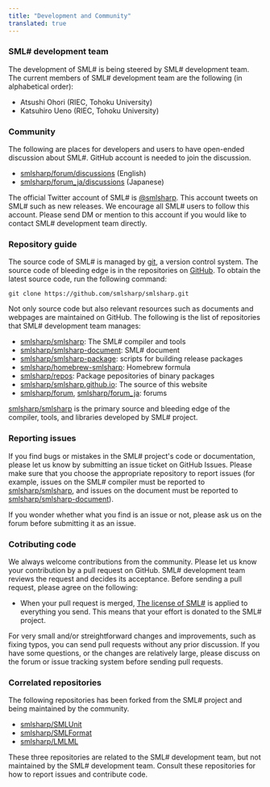 ```yaml
---
title: "Development and Community"
translated: true
---
```


### SML# development team

The development of SML# is being steered by SML# development team.
The current members of SML# development team are the following (in alphabetical order):

* Atsushi Ohori (RIEC, Tohoku University)
* Katsuhiro Ueno (RIEC, Tohoku University)

### Community

The following are places for developers and users to have open-ended
discussion about SML#. GitHub account is needed to join the discussion.

* [smlsharp/forum/discussions](https://github.com/smlsharp/forum/discussions) (English)
* [smlsharp/forum_ja/discussions](https://github.com/smlsharp/forum_ja/discussions) (Japanese)

The official Twitter account of SML# is [@smlsharp](https://twitter.com/smlsharp).
This account tweets on SML# such as new releases. We encourage all SML# users to follow this account. Please send DM or mention to this account if you would like to contact SML# development team directly.

### Repository guide

The source code of SML# is managed by [git](https://git-scm.org), a version control system.  The source code of bleeding edge is in the repositories on [GitHub](https://github.com). To obtain the latest source code, run the following command:

```
git clone https://github.com/smlsharp/smlsharp.git
```

Not only source code but also relevant resources such as documents and webpages are maintained on GitHub.  The following is the list of repositories that SML# development team manages:

* [smlsharp/smlsharp](https://github.com/smlsharp/smlsharp): The SML# compiler and tools
* [smlsharp/smlsharp-document](https://github.com/smlsharp/smlsharp-document): SML# document
* [smlsharp/smlsharp-package](https://github.com/smlsharp/smlsharp-package): scripts for building release packages
* [smlsharp/homebrew-smlsharp](https://github.com/smlsharp/homebrew-smlsharp): Homebrew formula
* [smlsharp/repos](https://github.com/smlsharp/repos): Package pepositories of binary packages
* [smlsharp/smlsharp.github.io](https://github.com/smlsharp/smlsharp.github.io): The source of this website
* [smlsharp/forum](https://github.com/smlsharp/forum), [smlsharp/forum_ja](https://github.com/smlsharp/forum): forums

[smlsharp/smlsharp](https://github.com/smlsharp/smlsharp) is the primary source and bleeding edge of the compiler, tools, and libraries developed by SML# project.

### Reporting issues

If you find bugs or mistakes in the SML# project's code or documentation, please let us know by submitting an issue ticket on GitHub Issues.  Please make sure that you choose the appropriate repository to report issues (for example, issues on the SML# compiler must be reported to [smlsharp/smlsharp](https://github.com/smlsharp/smlsharp/issues), and issues on the document must be reported to [smlsharp/smlsharp-document](https://github.com/smlsharp/smlsharp-document/issues)).

If you wonder whether what you find is an issue or not, please ask us on the forum before submitting it as an issue.

### Cotributing code

We always welcome contributions from the community. Please let us know your contribution by a pull request on GitHub. SML# development team reviews the request and decides its acceptance. Before sending a pull request, please agree on the following:

* When your pull request is merged, [The license of SML#](https://github.com/smlsharp/smlsharp/blob/master/LICENSE) is applied to everything you send.  This means that your effort is donated to the SML# project.

For very small and/or streightforward changes and improvements, such as fixing typos, you can send pull requests without any prior discussion. If you have some questions, or the changes are relatively large, please discuss on the forum or issue tracking system before sending pull requests.

### Correlated repositories

The following repositories has been forked from the SML# project and being maintained by the community.

* [smlsharp/SMLUnit](https://github.com/smlsharp/SMLUnit)
* [smlsharp/SMLFormat](https://github.com/smlsharp/SMLFormat)
* [smlsharp/LMLML](https://github.com/smlsharp/LMLML)

These three repositories are related to the SML# development team, but not maintained by the SML# development team. Consult these repositories for how to report issues and contribute code.
